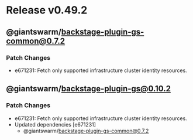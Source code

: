 # Release v0.49.2

## @giantswarm/backstage-plugin-gs-common@0.7.2

### Patch Changes

- e671231: Fetch only supported infrastructure cluster identity resources.

## @giantswarm/backstage-plugin-gs@0.10.2

### Patch Changes

- e671231: Fetch only supported infrastructure cluster identity resources.
- Updated dependencies [e671231]
  - @giantswarm/backstage-plugin-gs-common@0.7.2
